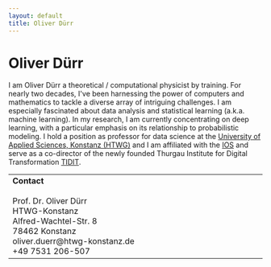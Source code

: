 ```yaml
---
layout: default
title: Oliver Dürr
---
```



# Oliver Dürr
I am Oliver Dürr a theoretical / computational physicist by training. 
For nearly two decades, I've been harnessing the power of computers and mathematics to tackle a diverse array of intriguing challenges.
I am especially fascinated about data analysis and statistical learning (a.k.a. machine learning). 
In my research, I am currently concentrating on deep learning, with a particular emphasis on its relationship to probabilistic modeling.
I hold a position as professor for data science at the [University of Applied Sciences, Konstanz (HTWG)](https://www.htwg-konstanz.de/hochschule/fakultaeten/informatik/orga/professoren/duerr) 
	and I am affiliated with the <a href='https://www.ios.htwg-konstanz.de/machine-learning-workgroup'>IOS</a> and serve as a co-director of the newly founded Thurgau Institute for Digital Transformation 
	[TIDIT](https://www.htwg-konstanz.de/aktuelles/news/neues-forschungsinstitut-im-kanton-thurgau).


<table width="100%" border="0" cellspacing="0" cellpadding="0">
  <tr>
    <td width="40%" align="left" style="vertical-align: top">
    	<h4 style="margin: 0px 0px 20px 0px">Contact</h4>
		Prof. Dr. Oliver Dürr <br>
		HTWG-Konstanz <br>
		Alfred-Wachtel-Str. 8 <br>
		78462 Konstanz<br>
		oliver.duerr@htwg-konstanz.de<br>
		+49 7531 206-507 <br>
    </td>
    <!-- <td align="left" style="vertical-align: top">
	<iframe width="560" height="315" src="https://home.zhaw.ch/~dueo/contact.html" frameborder="0" allowfullscreen></iframe>
    </td> -->
   </tr>
</table>


